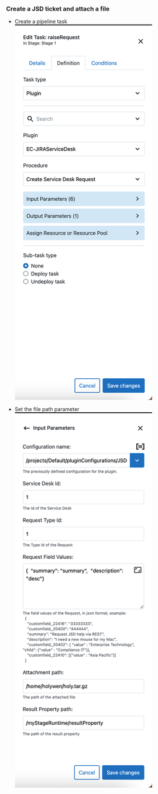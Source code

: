 ### Create a JSD ticket and attach a file

* Create a pipeline task
![Task step 1](htdocs/images/createJsdTicketWithFileStep1.png)

* Set the file path parameter
![Task step 2](htdocs/images/createJsdTicketWithFileStep2.png)
